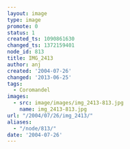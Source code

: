 ```yaml
---
layout: image
type: image
promote: 0
status: 1
created_ts: 1090861630
changed_ts: 1372159401
node_id: 813
title: IMG_2413
author: anj
created: '2004-07-26'
changed: '2013-06-25'
tags:
  - Coromandel
images:
  - src: image/images/img_2413-813.jpg
    name: img_2413-813.jpg
url: "/2004/07/26/img_2413/"
aliases:
  - "/node/813/"
date: '2004-07-26'
---
```


